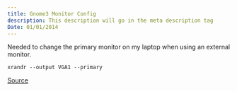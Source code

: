 ```yaml
---
title: Gnome3 Monitor Config
description: This description will go in the meta description tag
Date: 01/01/2014
---
```


<p>
	Needed to change the primary monitor on my laptop when using an external monitor.
</p>

	xrandr --output VGA1 --primary

<a href="http://blog.nachtarbeiter.net/2012/01/09/change-primary-monitor-in-gnome-3/">Source</a></p>
